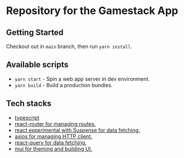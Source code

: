 # Repository for the Gamestack App

## Getting Started

Checkout out in `main` branch, then run `yarn install`.

## Available scripts

- `yarn start` - Spin a web app server in dev environment.
- `yarn build` - Build a production bundles.

## Tech stacks

- [ typescript ](https://www.typescriptlang.org/)
- [ react-router for managing routes. ](https://reactrouter.com/)
- [ react experimental with Suspense for data fetching. ](https://github.com/reactwg/react-18/discussions/4)
- [ axios for managing HTTP client. ](https://axios-http.com/)
- [ react-query for data fetching. ](https://react-query.tanstack.com/)
- [ mui for theming and building UI. ](mui.com)

